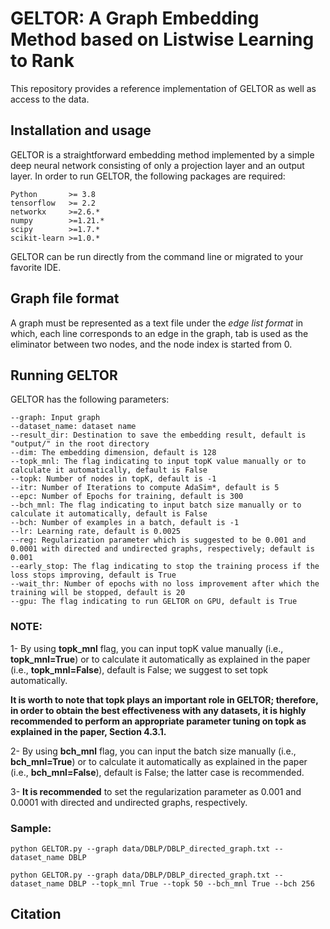 # GELTOR: A Graph Embedding Method based on Listwise Learning to Rank

This repository provides a reference implementation of GELTOR as well as access to the data.

## Installation and usage
GELTOR is a straightforward embedding method implemented by a simple deep neural network consisting of only a projection layer and an output layer.
In order to run GELTOR, the following packages are required:
```
Python       >= 3.8
tensorflow   >= 2.2
networkx     >=2.6.*
numpy        >=1.21.*
scipy        >=1.7.*
scikit-learn >=1.0.*
```

GELTOR can be run directly from the command line or migrated to your favorite IDE.
## Graph file format
A graph must be represented as a text file under the *edge list format* in which, each line corresponds to an edge in the graph, tab is used as the eliminator between two nodes, and the node index is started from 0. 

## Running GELTOR

GELTOR has the following parameters: 
```
--graph: Input graph 
--dataset_name: dataset name 
--result_dir: Destination to save the embedding result, default is "output/" in the root directory 
--dim: The embedding dimension, default is 128 
--topk_mnl: The flag indicating to input topK value manually or to calculate it automatically, default is False 
--topk: Number of nodes in topK, default is -1 
--itr: Number of Iterations to compute AdaSim*, default is 5 
--epc: Number of Epochs for training, default is 300 
--bch_mnl: The flag indicating to input batch size manually or to calculate it automatically, default is False 
--bch: Number of examples in a batch, default is -1 
--lr: Learning rate, default is 0.0025 
--reg: Regularization parameter which is suggested to be 0.001 and 0.0001 with directed and undirected graphs, respectively; default is 0.001 
--early_stop: The flag indicating to stop the training process if the loss stops improving, default is True 
--wait_thr: Number of epochs with no loss improvement after which the training will be stopped, default is 20 
--gpu: The flag indicating to run GELTOR on GPU, default is True
```
### NOTE:
1- By using **topk_mnl** flag, you can input topK value manually (i.e., **topk_mnl=True**) or to calculate it automatically as explained in the paper (i.e., **topk_mnl=False**), default is False; we suggest to set topk automatically. 

**It is worth to note that topk plays an important role in GELTOR; therefore, in order to obtain the best effectiveness with any datasets, it is highly recommended to perform an appropriate parameter tuning on topk as explained in the paper, Section 4.3.1.**

2- By using **bch_mnl** flag, you can input the batch size manually (i.e., **bch_mnl=True**) or to calculate it automatically as explained in the paper (i.e., **bch_mnl=False**), default is False; the latter case is recommended.

3- **It is recommended** to set the regularization parameter as 0.001 and 0.0001 with directed and undirected graphs, respectively.

### Sample:
```
python GELTOR.py --graph data/DBLP/DBLP_directed_graph.txt --dataset_name DBLP
```
```
python GELTOR.py --graph data/DBLP/DBLP_directed_graph.txt --dataset_name DBLP --topk_mnl True --topk 50 --bch_mnl True --bch 256
```
## Citation
